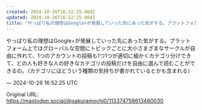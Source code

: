 ```yaml
---
created: 2024-10-26T16:52:25.004Z
updated: 2024-10-26T16:52:25.004Z
title: "やっぱり私の理想はGoogle+が発展していった先にあった気がする。プラットフォ[...]"
---
```


<p>やっぱり私の理想はGoogle+が発展していった先にあった気がする。プラットフォーム上ではグローバルな空間にトピックごとに大小さまざまなサークルが自由に作れて、1つのアカウントの投稿も1つ1つが適切に細かくカテゴリ分けできて、どの人も好きな人の好きなカテゴリの投稿だけを自由に選んで読むことができるの。（カテゴリにはどういう種類の気持ちが書かれているとかも含まれる）</p>

&mdash; 2024-10-26 16:52:25 UTC

Original URL: https://mastodon.social/@sakuramochi0/113374759813480030
